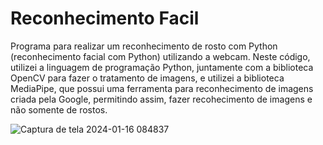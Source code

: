 <h1>Reconhecimento Facil</h1>

  Programa para realizar um reconhecimento de rosto com Python (reconhecimento facial com Python) utilizando a webcam.
  Neste código, utilizei a linguagem de programação Python, juntamente com a biblioteca OpenCV para fazer o tratamento de imagens, e utilizei a biblioteca MediaPipe, que possui uma ferramenta para reconhecimento
  de imagens criada pela Google, permitindo assim, fazer recohecimento de imagens e não somente de rostos.

![Captura de tela 2024-01-16 084837](https://github.com/brenersouzaa/aprendizadodemaquina/assets/30299327/b2504597-a09c-48df-82d4-cd6032ac3578)
